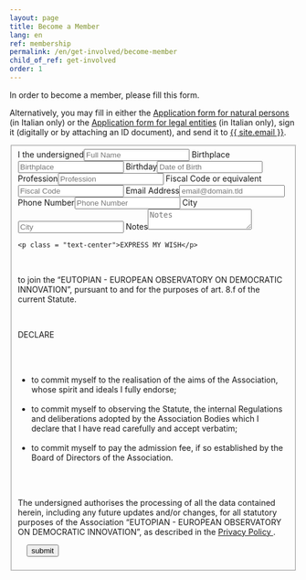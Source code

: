 ```yaml
---
layout: page
title: Become a Member
lang: en
ref: membership
permalink: /en/get-involved/become-member
child_of_ref: get-involved
order: 1
---
```


In order to become a member, please fill this form.

Alternatively, you may fill in either the [Application form for natural persons](/assets/docs/eutopian-adesione-persone-fisiche.docx) (in Italian only) or the [Application form for legal entities](/assets/docs/eutopian-adesione-persone-giuridiche.docx) (in Italian only), sign it (digitally or by attaching an ID document), and send it to <a href="mailto:{{ site.email }}">{{ site.email }}</a>.

<form id="fs-frm" name="registration-form" accept-charset="utf-8" action="https://formspree.io/{{ site.email }}" method="post">
  <fieldset id="fs-frm-inputs">
    <label for="full-name">I the undersigned</label><input type="text" name="full-name" id="full-name" placeholder="Full Name" required>
    <label for="birth-place">Birthplace</label><input type="text" name="birth-place" id="birth-place" placeholder="Birthplace" required>
    <label for="birth-date">Birthday</label><input type="text" name="birth-date" id="birth-date" placeholder="Date of Birth" required>
    <label for="profession">Profession</label><input type="text" name="profession" id="profession" placeholder="Profession" required>
    <label for="fiscal-code">Fiscal Code or equivalent</label><input type="text" name="fiscal-code" id="fiscal-code" placeholder="Fiscal Code" required>
    <label for="email-address">Email Address</label><input type="email" name="_replyto" id="email-address" placeholder="email@domain.tld" required>
    <label for="phone-number">Phone Number</label><input type="text" name="phone-number" id="phone-number" placeholder="Phone Number" required>
    <label for="city">City</label><input type="text" name="city" id="city" placeholder="City" required>
    <label for="note">Notes</label><textarea rows="2" name="note" id="note" placeholder="Notes"></textarea>
    <input type="hidden" name="_language" value="{{ page.lang }}" />
    <input type="hidden" name="_subject" id="email-subject" value="Registration Form Submission">

    <p class = "text-center">EXPRESS MY WISH</p>

    <p class="text-justify">to join the “EUTOPIAN - EUROPEAN OBSERVATORY ON DEMOCRATIC INNOVATION”, pursuant to and for the purposes of art. 8.f of the current Statute.</p>

    <p class = "text-center"> DECLARE </p>

    <ul class = "text-justify">
      <li>to commit myself to the realisation of the aims of the Association, whose spirit and ideals I fully endorse;</li>
      <li>to commit myself to observing the Statute, the internal Regulations and deliberations adopted by the Association Bodies which I declare that I have read carefully and accept verbatim;</li>
      <li>to commit myself to pay the admission fee, if so established by the Board of Directors of the Association.</li>
    </ul>

    <p class="text-justify">The undersigned authorises the processing of all the data contained herein, including any future updates and/or changes, for all statutory purposes of the Association “EUTOPIAN - EUROPEAN OBSERVATORY ON DEMOCRATIC INNOVATION”, as described in the <a href="/en/privacy-policy"> Privacy Policy </a>.</p>

    <input type = "submit" value = "submit">
  </fieldset>
</form>
